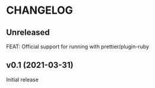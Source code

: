 # CHANGELOG

## Unreleased

FEAT: Official support for running with prettier/plugin-ruby

## v0.1 (2021-03-31)

Initial release
